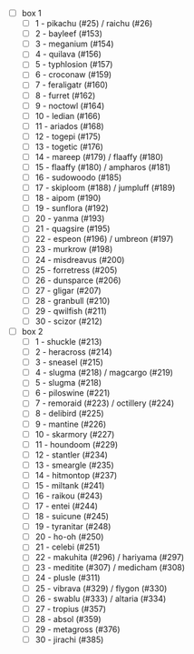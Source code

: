 - [ ] box 1
    - [ ] 1 - pikachu (#25) / raichu (#26)
    - [ ] 2 - bayleef (#153)
    - [ ] 3 - meganium (#154)
    - [ ] 4 - quilava (#156)
    - [ ] 5 - typhlosion (#157)
    - [ ] 6 - croconaw (#159)
    - [ ] 7 - feraligatr (#160)
    - [ ] 8 - furret (#162)
    - [ ] 9 - noctowl (#164)
    - [ ] 10 - ledian (#166)
    - [ ] 11 - ariados (#168)
    - [ ] 12 - togepi (#175)
    - [ ] 13 - togetic (#176)
    - [ ] 14 - mareep (#179) / flaaffy (#180)
    - [ ] 15 - flaaffy (#180) / ampharos (#181)
    - [ ] 16 - sudowoodo (#185)
    - [ ] 17 - skiploom (#188) / jumpluff (#189)
    - [ ] 18 - aipom (#190)
    - [ ] 19 - sunflora (#192)
    - [ ] 20 - yanma (#193)
    - [ ] 21 - quagsire (#195)
    - [ ] 22 - espeon (#196) / umbreon (#197)
    - [ ] 23 - murkrow (#198)
    - [ ] 24 - misdreavus (#200)
    - [ ] 25 - forretress (#205)
    - [ ] 26 - dunsparce (#206)
    - [ ] 27 - gligar (#207)
    - [ ] 28 - granbull (#210)
    - [ ] 29 - qwilfish (#211)
    - [ ] 30 - scizor (#212)
- [ ] box 2
    - [ ] 1 - shuckle (#213)
    - [ ] 2 - heracross (#214)
    - [ ] 3 - sneasel (#215)
    - [ ] 4 - slugma (#218) / magcargo (#219)
    - [ ] 5 - slugma (#218)
    - [ ] 6 - piloswine (#221)
    - [ ] 7 - remoraid (#223) / octillery (#224)
    - [ ] 8 - delibird (#225)
    - [ ] 9 - mantine (#226)
    - [ ] 10 - skarmory (#227)
    - [ ] 11 - houndoom (#229)
    - [ ] 12 - stantler (#234)
    - [ ] 13 - smeargle (#235)
    - [ ] 14 - hitmontop (#237)
    - [ ] 15 - miltank (#241)
    - [ ] 16 - raikou (#243)
    - [ ] 17 - entei (#244)
    - [ ] 18 - suicune (#245)
    - [ ] 19 - tyranitar (#248)
    - [ ] 20 - ho-oh (#250)
    - [ ] 21 - celebi (#251)
    - [ ] 22 - makuhita (#296) / hariyama (#297)
    - [ ] 23 - meditite (#307) / medicham (#308)
    - [ ] 24 - plusle (#311)
    - [ ] 25 - vibrava (#329) / flygon (#330)
    - [ ] 26 - swablu (#333) / altaria (#334)
    - [ ] 27 - tropius (#357)
    - [ ] 28 - absol (#359)
    - [ ] 29 - metagross (#376)
    - [ ] 30 - jirachi (#385)